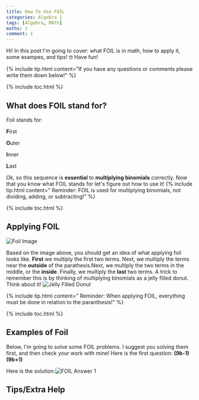 ```yaml
---
title: How To Use FOIL
categories: Algebra 1
tags: [Algebra, MAth]
maths: 1
comment: 1
---
```

Hi! In this post I'm going to cover: what FOIL is in math, how to apply it, some exampes, and tips! 🤓 Have fun!

{% include tip.html content="If you have any questions or comments please write them down below!" %}

{% include toc.html %}
 
## What does FOIL stand for?

Foil stands for:

 **F**irst

 **O**uter

 **I**nner

 **L**ast


Ok, so this sequence is **essential** to **multiplying binomials** correctly. Now that you know what FOIL stands for let's figure out how to use it!
{% include tip.html content=" Reminder: FOIL is used for multiplying binomials, not dividing, adding, or subtracting!" %}

{% include toc.html %}
 

## Applying FOIL 
<img src="https://study.com/cimages/multimages/16/foil.png" alt="Foil Image">

Based on the image above, you should get an idea of what applying foil looks like. 
    **First** we multiply the first two terms.  Next, we multiply the terms near the **outside** of the parathesis.Next, we multiply the two terms in the middle, or the **inside**. Finally, we multiply the **last** two terms. A trick to remember this is by thinking of multiplying binomials as a jelly filled donut. 
    Think about it!
<img src="https://www.tastingtable.com/img/gallery/strawberry-jam-doughnut-recipe-donut/image-import.jpg" alt="Jelly Filled Donut">

{% include tip.html content=" Reminder: When applying FOIL, everything must be done in relation to the paranthesis!" %}

{% include toc.html %}

## Examples of Foil
Below, I'm going to solve some FOIL problems. I suggest you solving them first, and then check your work with mine!
Here is the first question:
**(9b-1)(9b+1)**




Here is the solution:<img src="file:///home/chronos/u-9cfb329ca4f459b6140b92b471154bccd4ede2a1/MyFiles/Downloads/Screenshot%202024-08-01%201.20.29%20PM.png" alt="FOIL Answer 1">


## Tips/Extra Help
